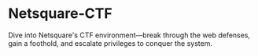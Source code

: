 # Netsquare-CTF
Dive into Netsquare's CTF environment—break through the web defenses, gain a foothold, and escalate privileges to conquer the system.

